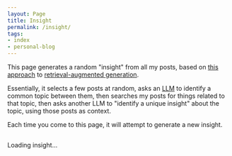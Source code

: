 ```yaml
---
layout: Page
title: Insight
permalink: /insight/
tags:
- index
- personal-blog
---
```

This page generates a random "insight" from all my posts, based on [this approach](https://www.joshbeckman.org/notes/741185037) to [retrieval-augmented generation](https://www.joshbeckman.org/search/?q=rag).

Essentially, it selects a few posts at random, asks an [LLM](https://www.joshbeckman.org/tags/#llm) to identify a common topic between them, then searches my posts for things related to that topic, then asks another LLM to "identify a unique insight" about the topic, using those posts as context.

Each time you come to this page, it will attempt to generate a new insight.

<h2 id="topic"></h2>
<div id="insight">Loading insight...</div>
<script src="/assets/js/insight.js"></script>
